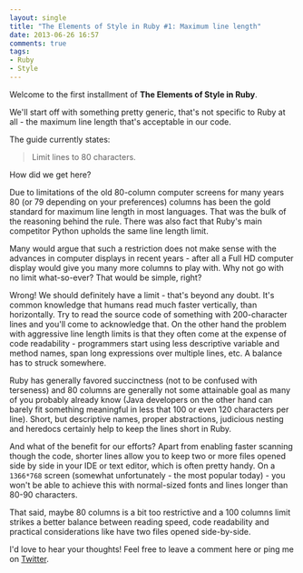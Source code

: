 ```yaml
---
layout: single
title: "The Elements of Style in Ruby #1: Maximum line length"
date: 2013-06-26 16:57
comments: true
tags:
- Ruby
- Style
---
```


Welcome to the first installment of **The Elements of Style in Ruby**.

We'll start off with something pretty generic, that's not specific to
Ruby at all - the maximum line length that's acceptable in our code.

The guide currently states:

> Limit lines to 80 characters.

How did we get here?

Due to limitations of the old 80-column computer screens for many
years 80 (or 79 depending on your preferences) columns has been the
gold standard for maximum line length in most languages. That was the
bulk of the reasoning behind the rule. There was also fact that Ruby's
main competitor Python upholds the same line length limit.

Many would argue that such a restriction does not make sense with the
advances in computer displays in recent years - after all a Full HD
computer display would give you many more columns to play with. Why
not go with no limit what-so-ever? That would be simple, right?

Wrong! We should definitely have a limit - that's beyond any
doubt. It's common knowledge that humans read much faster vertically,
than horizontally. Try to read the source code of something with
200-character lines and you'll come to acknowledge that. On the other
hand the problem with aggressive line length limits is that they often
come at the expense of code readability - programmers start using less
descriptive variable and method names, span long expressions over
multiple lines, etc. A balance has to struck somewhere.

Ruby has generally favored succinctness (not to be confused with
terseness) and 80 columns are generally not some attainable goal as
many of you probably already know (Java developers on the other hand
can barely fit something meaningful in less that 100 or even 120
characters per line). Short, but descriptive names, proper
abstractions, judicious nesting and heredocs certainly help to keep
the lines short in Ruby.

And what of the benefit for our efforts? Apart from enabling faster
scanning though the code, shorter lines allow you to keep two or more
files opened side by side in your IDE or text editor, which is often
pretty handy. On a `1366*768` screen (somewhat unfortunately - the
most popular today) - you won't be able to achieve this with
normal-sized fonts and lines longer than 80-90 characters.

That said, maybe 80 columns is a bit too restrictive and a 100 columns
limit strikes a better balance between reading speed, code readability
and practical considerations like have two files opened side-by-side.

I'd love to hear your thoughts! Feel free to leave a comment here or
ping me on [Twitter](http://twitter.com/bbatsov).
